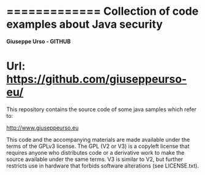 =============
Collection of code examples about Java security
===========================================================
**Giuseppe Urso - GITHUB**

Url: https://github.com/giuseppeurso-eu/ 
===========================================================

This repository contains the source code of some java samples which refer to:

http://www.giuseppeurso.eu

This code and the accompanying materials are made available under the
terms of the GPLv3 license. The GPL (V2 or V3) is a copyleft license that
requires anyone who distributes code or a derivative work to make the
source available under the same terms. V3 is similar to V2, but further
restricts use in hardware that forbids software alterations (see LICENSE.txt).



